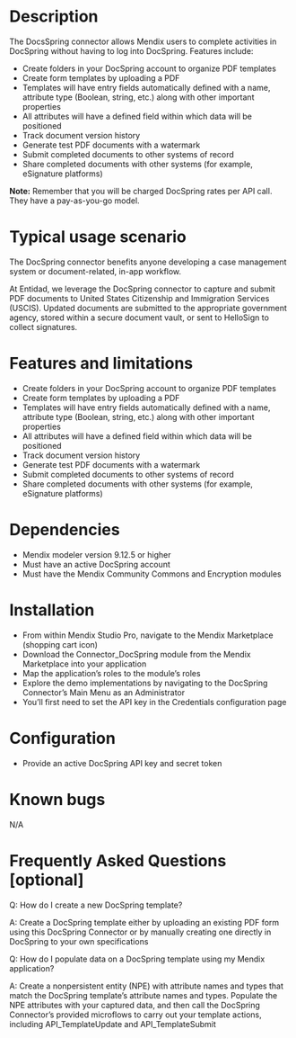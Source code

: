 # Description
The DocsSpring connector allows Mendix users to complete activities in DocSpring without having to log into DocSpring. Features include:

* Create folders in your DocSpring account to organize PDF templates
* Create form templates by uploading a PDF
 * Templates will have entry fields automatically defined with a name, attribute type (Boolean, string, etc.) along with other important properties  
 * All attributes will have a defined field within which data will be positioned 
* Track document version history
* Generate test PDF documents with a watermark
* Submit completed documents to other systems of record
* Share completed documents with other systems (for example, eSignature platforms)

**Note:** Remember that you will be charged DocSpring rates per API call. They have a pay-as-you-go model.

# Typical usage scenario

The DocSpring connector benefits anyone developing a case management system or document-related, in-app workflow.

At Entidad, we leverage the DocSpring connector to capture and submit PDF documents to United States Citizenship and Immigration Services (USCIS). Updated documents are submitted to the appropriate government agency, stored within a secure document vault, or sent to HelloSign to collect signatures.

# Features and limitations

* Create folders in your DocSpring account to organize PDF templates
* Create form templates by uploading a PDF
 * Templates will have entry fields automatically defined with a name, attribute type (Boolean, string, etc.) along with other important properties 
 * All attributes will have a defined field within which data will be positioned 
* Track document version history
* Generate test PDF documents with a watermark
* Submit completed documents to other systems of record
* Share completed documents with other systems (for example, eSignature platforms)

# Dependencies

* Mendix modeler version 9.12.5 or higher
* Must have an active DocSpring account
* Must have the Mendix Community Commons and Encryption modules

# Installation

* From within Mendix Studio Pro, navigate to the Mendix Marketplace (shopping cart icon)
* Download the Connector_DocSpring module from the Mendix Marketplace into your application
* Map the application’s roles to the module’s roles
* Explore the demo implementations by navigating to the DocSpring Connector’s Main Menu as an Administrator
* You’ll first need to set the API key in the Credentials configuration page

# Configuration

* Provide an active DocSpring API key and secret token

# Known bugs

N/A

# Frequently Asked Questions [optional]

Q: How do I create a new DocSpring template?

A: Create a DocSpring template either by uploading an existing PDF form using this DocSpring Connector or by manually creating one directly in DocSpring to your own specifications

Q: How do I populate data on a DocSpring template using my Mendix application?

A: Create a nonpersistent entity (NPE) with attribute names and types that match the DocSpring template’s attribute names and types. Populate the NPE attributes with your captured data, and then call the DocSpring Connector’s provided microflows to carry out your template actions, including API_TemplateUpdate and API_TemplateSubmit
